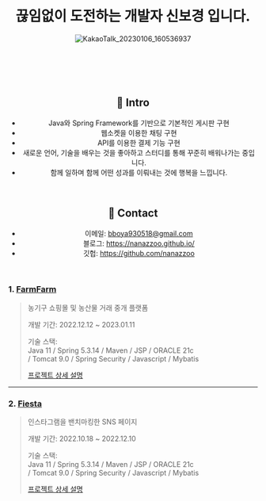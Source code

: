 <div align="center">
  
</br></br>


# 끊임없이 도전하는 개발자 신보경 입니다.
![KakaoTalk_20230106_160536937](https://user-images.githubusercontent.com/101784680/222878724-7795f7d5-1ddd-47b2-80f7-bbd5aee65591.jpg)

</br></br>



</br>

## :pushpin: Intro

- Java와 Spring Framework를 기반으로 기본적인 게시판 구현
- 웹소켓을 이용한 채팅 구현
- API를 이용한 결제 기능 구현
- 새로운 언어, 기술을 배우는 것을 좋아하고 스터디를 통해 꾸준히 배워나가는 중입니다.
- 함께 일하며 함께 어떤 성과를 이뤄내는 것에 행복을 느낍니다.



</br>

## :pushpin: Contact
- 이메일: bboya930518@gmail.com
- 블로그: https://nanazzoo.github.io/
- 깃헙: https://github.com/nanazzoo

</br>

</div>

### 1. [FarmFarm](http://129.154.53.250:8080/)
>농기구 쇼핑몰 및 농산물 거래 중개 플랫폼
>
>개발 기간: 2022.12.12 ~ 2023.01.11
>
>기술 스택:  
>Java 11 / Spring 5.3.14 / Maven / JSP / ORACLE 21c  
>/ Tomcat 9.0 / Spring Security / Javascript / Mybatis  
>
>[프로젝트 상세 설명](https://github.com/nanazzoo/FarmFarm)

---

### 2. [Fiesta](http://146.56.188.235:8080/)
>인스타그램을 밴치마킹한 SNS 페이지 
>
>개발 기간: 2022.10.18 ~ 2022.12.10  
>  
>기술 스택:  
>Java 11 / Spring 5.3.14 / Maven / JSP / ORACLE 21c  
>/ Tomcat 9.0 / Spring Security / Javascript / Mybatis 
>  
>[프로젝트 상세 설명](https://github.com/nanazzoo/Fiesta)
